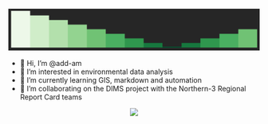 ![alt text](https://raw.githubusercontent.com/add-am/add-am/master/profile.gif)

- 👋 Hi, I’m @add-am
- 👀 I’m interested in environmental data analysis
- 🌱 I’m currently learning GIS, markdown and automation
- 💞️ I’m collaborating on the DIMS project with the Northern-3 Regional Report Card teams 

<p align="center"> <img src="https://github-readme-stats.vercel.app/api?username=add-am&show_icons=true&bg_color=30,e96443,904e95&title_color=fff&text_color=fff&icon_color=fff" />

  
  

  
  
  <!---
add-am/add-am is a ✨ special ✨ repository because its `README.md` (this file) appears on your GitHub profile.
You can click the Preview link to take a look at your changes.
--->
